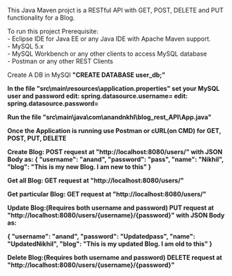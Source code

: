 This Java Maven projct is a RESTful API with GET, POST, DELETE and PUT functionality for a Blog.

To run this project Prerequisite:
    <br/> 	- Eclipse IDE for Java EE or any Java IDE with Apache Maven support.
    <br/> 	- MySQL 5.x
    <br/> 	- MySQL Workbench or any other clients to access MySQL database
    <br/> 	- Postman or any other REST Clients
    
 Create A DB in MySQl <b>"CREATE DATABASE user_db;"<b/>

 In the file "src\main\resources\application.properties" set your MySQL user and password
 edit:  spring.datasource.username= <your MySQL user>
 edit:  spring.datasource.password= <your MySQL password>

 Run the file "src\main\java\com\anandnkhl\blog_rest_API\App.java"

 Once the Application is running use Postman or cURL(on CMD) for GET, POST, PUT, DELETE
 
 <b>Create Blog:</b>
 POST request at "http://localhost:8080/users/" with JSON Body as:
 { "username": "anand", "password": "pass", "name": "Nikhil", "blog": "This is my new Blog. I am new to this" }
 
 <b>Get all Blog:</b>
 GET request at "http://localhost:8080/users/"
 
 <b>Get particular Blog:</b>
 GET request at "http://localhost:8080/users/<username>"
 
 <b>Update Blog:(Requires both username and password)</b>
 PUT request at "http://localhost:8080/users/{username}/{password}" with JSON Body as:

 {
	"username": "anand",
	"password": "Updatedpass",
	"name": "UpdatedNikhil",
	"blog": "This is my updated Blog. I am old to this"
 }
 
 <b>Delete Blog:(Requires both username and password)</b>
 DELETE request at "http://localhost:8080/users/{username}/{password}"
